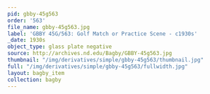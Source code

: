 ```yaml
---
pid: gbby-45g563
order: '563'
file_name: gbby-45g563.jpg
label: 'GBBY 45G/563: Golf Match or Practice Scene - c1930s'
_date: 1930s
object_type: glass plate negative
source: http://archives.nd.edu/Bagby/GBBY-45g563.jpg
thumbnail: "/img/derivatives/simple/gbby-45g563/thumbnail.jpg"
full: "/img/derivatives/simple/gbby-45g563/fullwidth.jpg"
layout: bagby_item
collection: bagby
---
```

